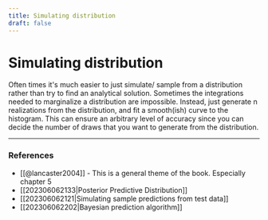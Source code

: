 ```yaml
---
title: Simulating distribution
draft: false
---
```

# Simulating distribution
Often times it's much easier to just simulate/ sample from a distribution rather than try to find an analytical solution. Sometimes the integrations needed to marginalize a distribution are impossible. Instead, just generate n realizations from the distribution, and fit a smooth(ish) curve to the histogram. This can ensure an arbitrary level of accuracy since you can decide the number of draws that you want to generate from the distribution. 

---
### References
- [[@lancaster2004]]  - This is a general theme of the book. Especially chapter 5
- [[202306062133|Posterior Predictive Distribution]]
- [[202306062121|Simulating sample predictions from test data]]
- [[202306062202|Bayesian prediction algorithm]]
